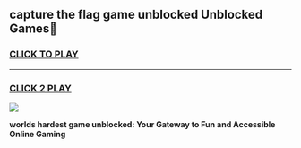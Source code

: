 
## capture the flag game unblocked Unblocked Games👋
<h3>
<a href="https://premium.freeplayer.one?title=capture_the_flag_game_unblocked&ref=16F">CLICK TO PLAY</a></h3>
<hr>

<h3>
<a href="https://premium.freeplayer.one?title=capture_the_flag_game_unblocked&ref=16F">CLICK 2 PLAY</a>
  
</h3>

<a href="https://premium.freeplayer.one?title=capture_the_flag_game_unblocked&ref=16F/"><img src="https://clearcache.store/games.png"></a>


**worlds hardest game unblocked: Your Gateway to Fun and Accessible Online Gaming**
